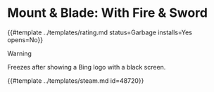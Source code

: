 # Mount & Blade: With Fire & Sword

{{#template ../templates/rating.md status=Garbage installs=Yes opens=No}}

> [!WARNING]
> Freezes after showing a Bing logo with a black screen.

{{#template ../templates/steam.md id=48720}}
